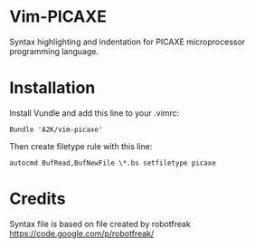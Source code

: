 Vim-PICAXE
==========

Syntax highlighting and indentation for PICAXE microprocessor programming language.

Installation
==========

Install Vundle and add this line to your .vimrc:

`Bundle 'A2K/vim-picaxe'`

Then create filetype rule with this line:

`autocmd BufRead,BufNewFile \*.bs setfiletype picaxe`

Credits
==========

Syntax file is based on file created by robotfreak https://code.google.com/p/robotfreak/

